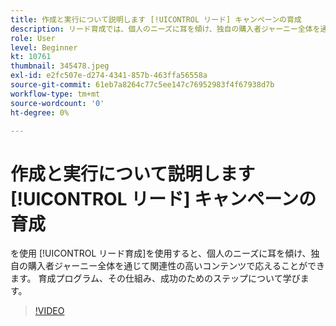 ```yaml
---
title: 作成と実行について説明します [!UICONTROL リード] キャンペーンの育成
description: リード育成では、個人のニーズに耳を傾け、独自の購入者ジャーニー全体を通じて関連性の高いコンテンツで対応できます。 育成プログラム、その仕組み、成功のためのステップについて学びます。
role: User
level: Beginner
kt: 10761
thumbnail: 345478.jpeg
exl-id: e2fc507e-d274-4341-857b-463ffa56558a
source-git-commit: 61eb7a8264c77c5ee147c76952983f4f67938d7b
workflow-type: tm+mt
source-wordcount: '0'
ht-degree: 0%

---
```


# 作成と実行について説明します [!UICONTROL リード] キャンペーンの育成

を使用 [!UICONTROL リード育成]を使用すると、個人のニーズに耳を傾け、独自の購入者ジャーニー全体を通じて関連性の高いコンテンツで応えることができます。 育成プログラム、その仕組み、成功のためのステップについて学びます。

>[!VIDEO](https://video.tv.adobe.com/v/345478/?quality=12&learn=on)
